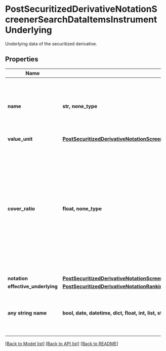 # PostSecuritizedDerivativeNotationScreenerSearchDataItemsInstrumentUnderlying

Underlying data of the securitized derivative.

## Properties
Name | Type | Description | Notes
------------ | ------------- | ------------- | -------------
**name** | **str, none_type** | Name of the underlying, provided also if there is no notation for the underlying. | [optional] 
**value_unit** | [**PostSecuritizedDerivativeNotationScreenerSearchDataItemsInstrumentUnderlyingValueUnit**](PostSecuritizedDerivativeNotationScreenerSearchDataItemsInstrumentUnderlyingValueUnit.md) |  | [optional] 
**cover_ratio** | **float, none_type** | Cover ratio. It indicates the number of units of the underlying to which the securitized derivative refers. If the underlying is a bond the cover ratio represents the value of one percentage point.  | [optional] 
**notation** | [**PostSecuritizedDerivativeNotationScreenerSearchDataItemsInstrumentUnderlyingNotation**](PostSecuritizedDerivativeNotationScreenerSearchDataItemsInstrumentUnderlyingNotation.md) |  | [optional] 
**effective_underlying** | [**PostSecuritizedDerivativeNotationRankingIntradayListDataItemsUnderlyingEffectiveUnderlying**](PostSecuritizedDerivativeNotationRankingIntradayListDataItemsUnderlyingEffectiveUnderlying.md) |  | [optional] 
**any string name** | **bool, date, datetime, dict, float, int, list, str, none_type** | any string name can be used but the value must be the correct type | [optional]

[[Back to Model list]](../README.md#documentation-for-models) [[Back to API list]](../README.md#documentation-for-api-endpoints) [[Back to README]](../README.md)


